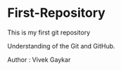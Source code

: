 # First-Repository
This is my first git repository

Understanding of the Git and GitHub.

Author : Vivek Gaykar